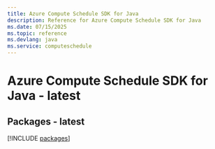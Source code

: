 ```yaml
---
title: Azure Compute Schedule SDK for Java
description: Reference for Azure Compute Schedule SDK for Java
ms.date: 07/15/2025
ms.topic: reference
ms.devlang: java
ms.service: computeschedule
---
```

# Azure Compute Schedule SDK for Java - latest
## Packages - latest
[!INCLUDE [packages](compute-schedule-index.md)]
